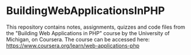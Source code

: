 # BuildingWebApplicationsInPHP
This repository contains notes, assignments, quizzes and code files from the "Building Web Applications in PHP" course by the University of Michigan, on Coursera.
The course can be accessed here: https://www.coursera.org/learn/web-applications-php
